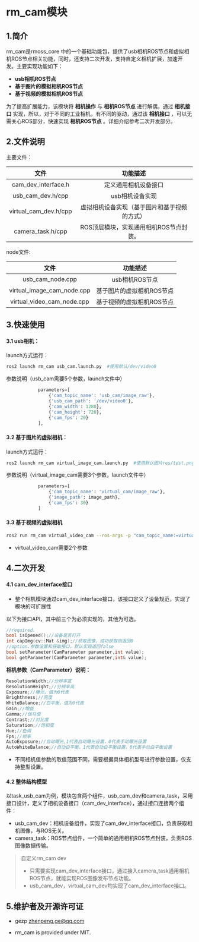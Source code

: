 # rm_cam模块

## 1.简介

rm_cam是rmoss_core 中的一个基础功能包，提供了usb相机ROS节点和虚拟相机ROS节点相关功能，同时，还支持二次开发，支持自定义相机扩展，加速开发。主要实现功能如下：

- **usb相机ROS节点**
- **基于图片的模拟相机ROS节点**
- **基于视频的模拟相机ROS节点**

为了提高扩展能力，该模块将 **相机操作** 与 **相机ROS节点** 进行解偶，通过 **相机接口** 实现，所以，对于不同的工业相机，有不同的驱动，通过该 **相机接口** ，可以无需关心ROS部分，快速实现 **相机ROS节点** 。详细介绍参考二次开发部分。

## 2.文件说明

主要文件：

|         文件          |                   功能描述                   |
| :-------------------: | :------------------------------------------: |
|  cam_dev_interface.h  |             定义通用相机设备接口             |
|   usb_cam_dev.h/cpp   |               usb相机设备实现                |
| virtual_cam_dev.h/cpp | 虚拟相机设备实现（基于图片和基于视频的方式） |
|   camera_task.h/cpp   |    ROS顶层模块，实现通用相机ROS节点封装。    |

node文件:

|            文件            |         功能描述          |
| :------------------------: | :-----------------------: |
|      usb_cam_node.cpp      |      usb相机ROS节点       |
| virtual_image_cam_node.cpp | 基于图片的虚拟相机ROS节点 |
| virtual_video_cam_node.cpp | 基于视频的虚拟相机ROS节点 |

## 3.快速使用

#### 3.1 usb相机：

launch方式运行：

```bash
ros2 launch rm_cam usb_cam.launch.py  #使用默认/dev/video0
```

参数说明（usb_cam需要5个参数，launch文件中）

```python
            parameters=[
                {'cam_topic_name': 'usb_cam/image_raw'},
                {'usb_cam_path': '/dev/video0'},
                {'cam_width': 1280},
                {'cam_height': 720},
                {'cam_fps': 20}
            ],
```

#### 3.2 基于图片的虚拟相机：

launch方式运行：

```bash
ros2 launch rm_cam virtual_image_cam.launch.py  #使用默认图片res/test.png
```

参数说明（virtual_image_cam需要3个参数，launch文件中）

```python
            parameters=[
                {'cam_topic_name': 'virtual_cam/image_raw'},
                {'image_path': image_path},
                {'cam_fps': 30}
            ]
```

#### 3.3 基于视频的虚拟相机

```bash
ros2 run rm_cam virtual_video_cam --ros-args -p "cam_topic_name:=virtual_cam/image_raw" -p "image_path:=/home/ubuntu/test.avi"
```

* virtual_video_cam需要2个参数

## 4.二次开发

#### 4.1 cam_dev_interface接口

* 整个相机模块通过cam_dev_interface接口，该接口定义了设备规范，实现了模块的可扩展性

以下为接口API，其中前三个为必须实现的，其他为可选。

```c++
//required.
bool isOpened();//设备是否打开
int capImg(cv::Mat &img);//获取图像，成功获取则返回0
//option.参数设置和获取接口，默认实现返回false
bool setParameter(CamParameter parameter,int value);
bool getParameter(CamParameter parameter,int& value);
```

__相机参数（CamParameter）说明：__

```c++
ResolutionWidth;//分辨率宽
ResolutionHeight;//分辨率高
Exposure;//曝光，值为0代表
Brighthness;//亮度
WhiteBalance;//白平衡，值为0代表
Gain;//增益
Gamma;//伽马值
Contrast;//对比度
Saturation;//饱和度
Hue;//色调
Fps;//帧率
AutoExposure;//自动曝光,1代表自动曝光设置，0代表手动曝光设置
AutoWhiteBalance;//自动白平衡，1代表自动白平衡设置，0代表手动白平衡设置
```

- 不同相机值参数的取值范围不同，需要根据具体相机型号进行参数设置，仅支持整型设置。

#### 4.2  整体结构模型

以task_usb_cam为例，模块包含两个组件，usb_cam_dev和camera_task，采用接口设计，定义了相机设备接口（cam_dev_interface），通过接口连接两个组件：

- usb_cam_dev：相机设备组件，实现了cam_dev_interface接口，负责获取相机图像，与ROS无关。
- camera_task：ROS节点组件，一个简单的通用相机ROS节点封装，负责ROS图像数据传输。

> 自定义rm_cam dev
>
> * 只需要实现cam_dev_interface接口，通过接入camera_task通用相机ROS节点，就能实现ROS图像发布节点功能。
> * usb_cam_dev，virtual_cam_dev均实现了cam_dev_interface接口。

## 5.维护者及开源许可证

* gezp zhenpeng.ge@qq.com

* rm_cam is provided under MIT.

